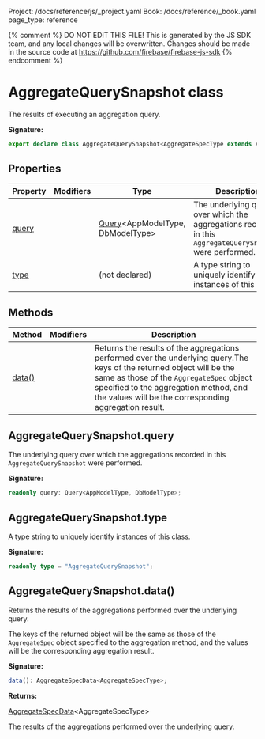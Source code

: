 Project: /docs/reference/js/_project.yaml
Book: /docs/reference/_book.yaml
page_type: reference

{% comment %}
DO NOT EDIT THIS FILE!
This is generated by the JS SDK team, and any local changes will be
overwritten. Changes should be made in the source code at
https://github.com/firebase/firebase-js-sdk
{% endcomment %}

# AggregateQuerySnapshot class
The results of executing an aggregation query.

<b>Signature:</b>

```typescript
export declare class AggregateQuerySnapshot<AggregateSpecType extends AggregateSpec, AppModelType = DocumentData, DbModelType extends DocumentData = DocumentData> 
```

## Properties

|  Property | Modifiers | Type | Description |
|  --- | --- | --- | --- |
|  [query](./firestore_lite.aggregatequerysnapshot.md#aggregatequerysnapshotquery) |  | [Query](./firestore_lite.query.md#query_class)<!-- -->&lt;AppModelType, DbModelType&gt; | The underlying query over which the aggregations recorded in this <code>AggregateQuerySnapshot</code> were performed. |
|  [type](./firestore_lite.aggregatequerysnapshot.md#aggregatequerysnapshottype) |  | (not declared) | A type string to uniquely identify instances of this class. |

## Methods

|  Method | Modifiers | Description |
|  --- | --- | --- |
|  [data()](./firestore_lite.aggregatequerysnapshot.md#aggregatequerysnapshotdata) |  | Returns the results of the aggregations performed over the underlying query.<!-- -->The keys of the returned object will be the same as those of the <code>AggregateSpec</code> object specified to the aggregation method, and the values will be the corresponding aggregation result. |

## AggregateQuerySnapshot.query

The underlying query over which the aggregations recorded in this `AggregateQuerySnapshot` were performed.

<b>Signature:</b>

```typescript
readonly query: Query<AppModelType, DbModelType>;
```

## AggregateQuerySnapshot.type

A type string to uniquely identify instances of this class.

<b>Signature:</b>

```typescript
readonly type = "AggregateQuerySnapshot";
```

## AggregateQuerySnapshot.data()

Returns the results of the aggregations performed over the underlying query.

The keys of the returned object will be the same as those of the `AggregateSpec` object specified to the aggregation method, and the values will be the corresponding aggregation result.

<b>Signature:</b>

```typescript
data(): AggregateSpecData<AggregateSpecType>;
```
<b>Returns:</b>

[AggregateSpecData](./firestore_lite.md#aggregatespecdata)<!-- -->&lt;AggregateSpecType&gt;

The results of the aggregations performed over the underlying query.


